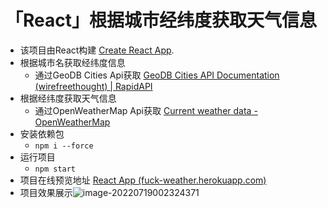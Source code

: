 # 「React」根据城市经纬度获取天气信息

- 该项目由React构建 [Create React App](https://github.com/facebook/create-react-app).
- 根据城市名获取经纬度信息
  - 通过GeoDB Cities Api获取 [GeoDB Cities API Documentation (wirefreethought) | RapidAPI](https://rapidapi.com/wirefreethought/api/geodb-cities/)
- 根据经纬度获取天气信息
  - 通过OpenWeatherMap Api获取 [Current weather data - OpenWeatherMap](https://openweathermap.org/current)
- 安装依赖包
  - `npm i --force`
- 运行项目
  - `npm start`
- 项目在线预览地址 [React App (fuck-weather.herokuapp.com)](https://fuck-weather.herokuapp.com/)
- 项目效果展示![image-20220719002324371](https://cdn.jsdelivr.net/gh/chiguayeshao/pic-bed/image-20220719002324371.png)

